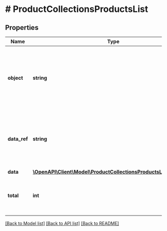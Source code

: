 # # ProductCollectionsProductsList

## Properties

Name | Type | Description | Notes
------------ | ------------- | ------------- | -------------
**object** | **string** | The type of object represented by JSON. This object stores information about products and SKUs. | [default to 'list']
**data_ref** | **string** | Identifies the name of the JSON property that contains the array of products and SKUs. | [default to 'data']
**data** | [**\OpenAPI\Client\Model\ProductCollectionsProductsListDataItem[]**](ProductCollectionsProductsListDataItem.md) |  |
**total** | **int** | Total number of products &amp; SKUs in the product collection. |

[[Back to Model list]](../../README.md#models) [[Back to API list]](../../README.md#endpoints) [[Back to README]](../../README.md)
